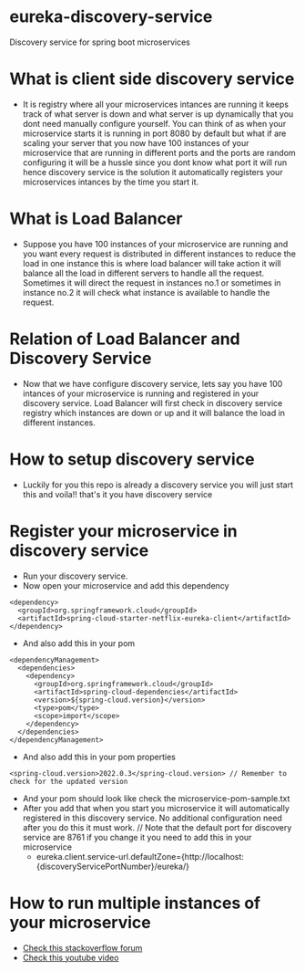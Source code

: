 # eureka-discovery-service
Discovery service for spring boot microservices

# What is client side discovery service
- It is registry where all your microservices intances are running it keeps track of what server is down and what server is up dynamically
that you dont need  manually configure yourself. You can think of as when your microservice starts it is running in port 8080 by default
but what if are scaling your server that you now have 100 instances of your microservice that are running in different ports and the ports
are random configuring it will be a hussle since you dont know what port it will run hence discovery service is the solution it automatically
registers your microservices intances by the time you start it.

# What is Load Balancer
- Suppose you have 100 instances of your microservice are running and you want every request is distributed in different instances to reduce the
load in one instance this is where load balancer will take action it will balance all the load in different servers to handle all the request. Sometimes
it will direct the request in instances no.1 or sometimes in instance no.2 it will check what instance is available to handle the request.

# Relation of Load Balancer and Discovery Service
- Now that we have configure discovery service, lets say you have 100 intances of your microservice is running and registered in your
discovery service. Load Balancer will first check in discovery service registry which instances are down or up and it will balance the load in different instances.

# How to setup discovery service 
- Luckily for you this repo is already a discovery service you will just start this and voila!! that's it you have discovery service

# Register your microservice in discovery service
- Run your discovery service.
- Now open your microservice and add this dependency
```
<dependency>
  <groupId>org.springframework.cloud</groupId>
  <artifactId>spring-cloud-starter-netflix-eureka-client</artifactId>
</dependency>
```
- And also add this in your pom
```
<dependencyManagement>
  <dependencies>
    <dependency>
      <groupId>org.springframework.cloud</groupId>
      <artifactId>spring-cloud-dependencies</artifactId>
      <version>${spring-cloud.version}</version>
      <type>pom</type>
      <scope>import</scope>
    </dependency>
  </dependencies>
</dependencyManagement>
```
- And also add this in your pom properties
```
<spring-cloud.version>2022.0.3</spring-cloud.version> // Remember to check for the updated version
```
- And your pom should look like check the microservice-pom-sample.txt 
- After you add that when you start you microservice it will automatically registered in this discovery service. No additional configuration need after you do this it must work.
// Note that the default port for discovery service are 8761 if you change it you need to add this in your microservice
  - eureka.client.service-url.defaultZone={http://localhost:{discoveryServicePortNumber}/eureka/}

# How to run multiple instances of your microservice
- [Check this stackoverflow forum](https://stackoverflow.com/questions/58348457/running-two-spring-boot-instances)
- [Check this youtube video](https://youtu.be/diAwbLSXYTk)
